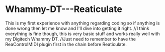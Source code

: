 # Whammy-DT---Reaticulate
This is my first experience with anything regarding coding so if anything is done wrong then let me know and I'll dive into getting it right. 
  //I think everything is fine though, this is very basic stuff and works really well with my Digitech Whammy DT.
    //Just need to remember to have the ReaControlMIDI plugin first in the chain before Reaticulate.
